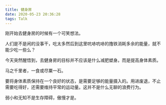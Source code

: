 ```yaml
---
title: 健身房
date: 2020-05-23 20:36:28
tags: Talk
---
```


刚开始去健身房的时候有一个可笑想法。

人们是不是闲的没事干，吃太多然后到这里吭哧吭哧的撸铁消耗多余的能量，就不能少吃一些么？
<!--more-->

今天突然醒悟到，去健身房的目标并不应该是什么减肥塑身。而是提高身体素质。

马之千里者，一食或尽粟一石。

要将身体素质保持在一个良好的状态，是需要足够的能量摄入的。用进废退，不止需要吃得好，还需要维持平常的运动量。这并不是什么无聊的浪费行为。

弱小和无知不是生存障碍，傲慢才是。
